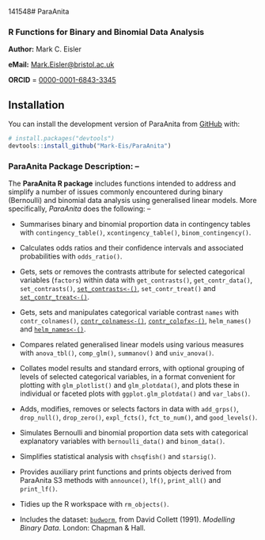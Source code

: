 141548# ParaAnita
### R Functions for Binary and Binomial Data Analysis

**Author:** Mark C. Eisler

**eMail:** Mark.Eisler@bristol.ac.uk

**ORCID** = [0000-0001-6843-3345](https://orcid.org/0000-0001-6843-3345)

## Installation

You can install the development version of ParaAnita from [GitHub](https://github.com/) with:
      
``` r
# install.packages("devtools")
devtools::install_github("Mark-Eis/ParaAnita")
```

### ParaAnita Package Description: –

The **ParaAnita R package** includes functions intended to address and simplify a number of issues commonly encountered during binary (Bernoulli) and binomial data analysis using generalised linear models. More specifically, *ParaAnita* does the following: – 

- Summarises binary and binomial proportion data in contingency tables with `contingency_table()`, `xcontingency_table()`, `binom_contingency()`.

- Calculates odds ratios and their confidence intervals and associated probabilities with `odds_ratio()`.

- Gets, sets or removes the contrasts attribute for selected categorical variables (`factors`) within data with `get_contrasts()`, `get_contr_data()`, `set_contrasts()`, [`set_contrasts<-()`](https://mark-eis.github.io/ParaAnita/reference/get_contrasts.html), `set_contr_treat()` and [`set_contr_treat<-()`](https://mark-eis.github.io/ParaAnita/reference/get_contr_data.html).

- Gets, sets and manipulates categorical variable contrast `names` with `contr_colnames()`, [`contr_colnames<-()`](https://mark-eis.github.io/ParaAnita/reference/contr_colnames.html), [`contr_colpfx<-()`](https://mark-eis.github.io/ParaAnita/reference/contr_colnames.html), `helm_names()` and [`helm_names<-()`](https://mark-eis.github.io/ParaAnita/reference/helm_names.html).

- Compares related generalised linear models using various measures with `anova_tbl()`, `comp_glm()`, `summanov()` and `univ_anova()`.

- Collates model results and standard errors, with optional grouping of levels of selected categorical variables, in a format convenient for plotting with `glm_plotlist()` and `glm_plotdata()`, and plots these in individual or faceted plots with `ggplot.glm_plotdata()` and `var_labs()`.

- Adds, modifies, removes or selects factors in data with `add_grps()`, `drop_null()`, `drop_zero()`, `expl_fcts()`, `fct_to_num()`, and `good_levels()`.

- Simulates Bernoulli and binomial proportion data sets with categorical explanatory variables with `bernoulli_data()` and `binom_data()`.

- Simplifies statistical analysis with `chsqfish()` and `starsig()`.

- Provides auxiliary print functions and prints objects derived from ParaAnita S3 methods with `announce()`, `lf()`, `print_all()` and `print_lf()`.

- Tidies up the R workspace with `rm_objects()`.

- Includes the dataset: [`budworm`](https://mark-eis.github.io/ParaAnita/reference/budworm.html), from David Collett (1991). *Modelling Binary Data*. London: Chapman & Hall.

